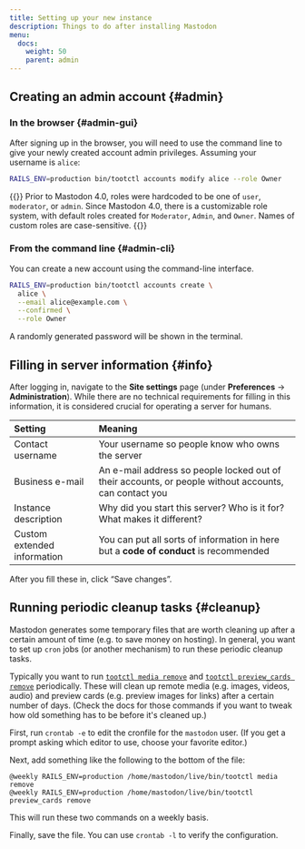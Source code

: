 ```yaml
---
title: Setting up your new instance
description: Things to do after installing Mastodon
menu:
  docs:
    weight: 50
    parent: admin
---
```


## Creating an admin account {#admin}

### In the browser {#admin-gui}

After signing up in the browser, you will need to use the command line to give your newly created account admin privileges. Assuming your username is `alice`:

```bash
RAILS_ENV=production bin/tootctl accounts modify alice --role Owner
```

{{<hint style="warning">}}
Prior to Mastodon 4.0, roles were hardcoded to be one of `user`, `moderator`, or `admin`. Since Mastodon 4.0, there is a customizable role system, with default roles created for `Moderator`, `Admin`, and `Owner`. Names of custom roles are case-sensitive.
{{</hint>}}

### From the command line {#admin-cli}

You can create a new account using the command-line interface.

```bash
RAILS_ENV=production bin/tootctl accounts create \
  alice \
  --email alice@example.com \
  --confirmed \
  --role Owner
```

A randomly generated password will be shown in the terminal.

## Filling in server information {#info}

After logging in, navigate to the **Site settings** page (under **Preferences** -> **Administration**). While there are no technical requirements for filling in this information, it is considered crucial for operating a server for humans.

| Setting | Meaning |
| :--- | :--- |
| Contact username | Your username so people know who owns the server |
| Business e-mail | An e-mail address so people locked out of their accounts, or people without accounts, can contact you |
| Instance description | Why did you start this server? Who is it for? What makes it different? |
| Custom extended information | You can put all sorts of information in here but a **code of conduct** is recommended |

After you fill these in, click “Save changes”.

## Running periodic cleanup tasks {#cleanup}

Mastodon generates some temporary files that are worth cleaning up after a certain amount of time (e.g. to save money on hosting). In general, you want to set up `cron` jobs (or another mechanism) to run these periodic cleanup tasks.

Typically you want to run [`tootctl media remove`](https://docs.joinmastodon.org/admin/tootctl/#media) and [`tootctl preview_cards remove`](https://docs.joinmastodon.org/admin/tootctl/#preview_cards) periodically. These will clean up remote media (e.g. images, videos, audio) and preview cards (e.g. preview images for links) after a certain number of days. (Check the docs for those commands if you want to tweak how old something has to be before it's cleaned up.)

First, run `crontab -e` to edit the cronfile for the `mastodon` user. (If you get a prompt asking which editor to use, choose your favorite editor.)

Next, add something like the following to the bottom of the file:

    @weekly RAILS_ENV=production /home/mastodon/live/bin/tootctl media remove
    @weekly RAILS_ENV=production /home/mastodon/live/bin/tootctl preview_cards remove

This will run these two commands on a weekly basis.

Finally, save the file. You can use `crontab -l` to verify the configuration.
